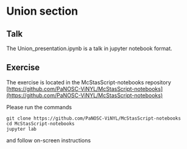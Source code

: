 # Union section

## Talk
The Union_presentation.ipynb is a talk in jupyter notebook format.

## Exercise
The exercise is located in the McStasScript-notebooks repository [https://github.com/PaNOSC-ViNYL/McStasScript-notebooks](https://github.com/PaNOSC-ViNYL/McStasScript-notebooks)

Please run the commands
```
git clone https://github.com/PaNOSC-ViNYL/McStasScript-notebooks
cd McStasScript-notebooks
jupyter lab
```
and follow on-screen instructions


